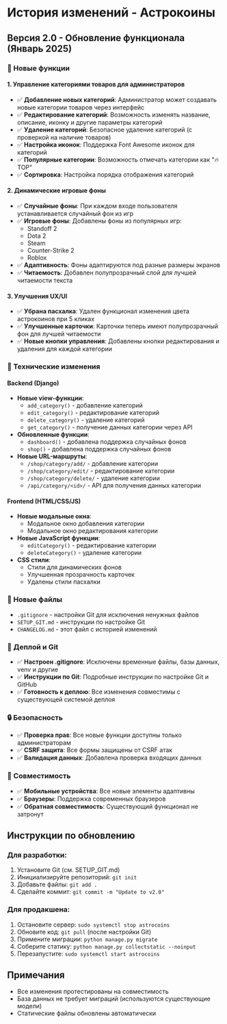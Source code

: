 # История изменений - Астрокоины

## Версия 2.0 - Обновление функционала (Январь 2025)

### 🎨 Новые функции

#### 1. Управление категориями товаров для администраторов
- ✅ **Добавление новых категорий**: Администратор может создавать новые категории товаров через интерфейс
- ✅ **Редактирование категорий**: Возможность изменять название, описание, иконку и другие параметры категорий
- ✅ **Удаление категорий**: Безопасное удаление категорий (с проверкой на наличие товаров)
- ✅ **Настройка иконок**: Поддержка Font Awesome иконок для категорий
- ✅ **Популярные категории**: Возможность отмечать категории как "🔥 TOP"
- ✅ **Сортировка**: Настройка порядка отображения категорий

#### 2. Динамические игровые фоны
- ✅ **Случайные фоны**: При каждом входе пользователя устанавливается случайный фон из игр
- ✅ **Игровые фоны**: Добавлены фоны из популярных игр:
  - Standoff 2
  - Dota 2
  - Steam
  - Counter-Strike 2
  - Roblox
- ✅ **Адаптивность**: Фоны адаптируются под разные размеры экранов
- ✅ **Читаемость**: Добавлен полупрозрачный слой для лучшей читаемости текста

#### 3. Улучшения UX/UI
- ✅ **Убрана пасхалка**: Удален функционал изменения цвета астрокоинов при 5 кликах
- ✅ **Улучшенные карточки**: Карточки теперь имеют полупрозрачный фон для лучшей читаемости
- ✅ **Новые кнопки управления**: Добавлены кнопки редактирования и удаления для каждой категории

### 🔧 Технические изменения

#### Backend (Django)
- **Новые view-функции**:
  - `add_category()` - добавление категорий
  - `edit_category()` - редактирование категорий  
  - `delete_category()` - удаление категорий
  - `get_category()` - получение данных категории через API
- **Обновленные функции**:
  - `dashboard()` - добавлена поддержка случайных фонов
  - `shop()` - добавлена поддержка случайных фонов
- **Новые URL-маршруты**:
  - `/shop/category/add/` - добавление категории
  - `/shop/category/edit/` - редактирование категории
  - `/shop/category/delete/` - удаление категории
  - `/api/category/<id>/` - API для получения данных категории

#### Frontend (HTML/CSS/JS)
- **Новые модальные окна**:
  - Модальное окно добавления категории
  - Модальное окно редактирования категории
- **Новые JavaScript функции**:
  - `editCategory()` - редактирование категории
  - `deleteCategory()` - удаление категории
- **CSS стили**:
  - Стили для динамических фонов
  - Улучшенная прозрачность карточек
  - Удалены стили пасхалки

### 📂 Новые файлы
- `.gitignore` - настройки Git для исключения ненужных файлов
- `SETUP_GIT.md` - инструкции по настройке Git
- `CHANGELOG.md` - этот файл с историей изменений

### 🚀 Деплой и Git
- ✅ **Настроен .gitignore**: Исключены временные файлы, базы данных, venv и другие
- ✅ **Инструкции по Git**: Подробные инструкции по настройке Git и GitHub
- ✅ **Готовность к деплою**: Все изменения совместимы с существующей системой деплоя

### 🔒 Безопасность
- ✅ **Проверка прав**: Все новые функции доступны только администраторам
- ✅ **CSRF защита**: Все формы защищены от CSRF атак
- ✅ **Валидация данных**: Добавлена проверка входящих данных

### 📱 Совместимость
- ✅ **Мобильные устройства**: Все новые элементы адаптивны
- ✅ **Браузеры**: Поддержка современных браузеров
- ✅ **Обратная совместимость**: Существующий функционал не затронут

## Инструкции по обновлению

### Для разработки:
1. Установите Git (см. SETUP_GIT.md)
2. Инициализируйте репозиторий: `git init`
3. Добавьте файлы: `git add .`
4. Сделайте коммит: `git commit -m "Update to v2.0"`

### Для продакшена:
1. Остановите сервер: `sudo systemctl stop astrocoins`
2. Обновите код: `git pull` (после настройки Git)
3. Примените миграции: `python manage.py migrate`
4. Соберите статику: `python manage.py collectstatic --noinput`
5. Перезапустите: `sudo systemctl start astrocoins`

## Примечания
- Все изменения протестированы на совместимость
- База данных не требует миграций (используются существующие модели)
- Статические файлы обновлены автоматически